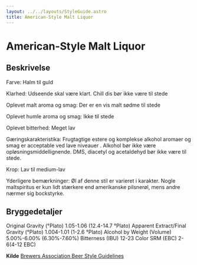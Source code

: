 ```yaml
---
layout: ../../layouts/StyleGuide.astro
title: American-Style Malt Liquor
---
```

# American-Style Malt Liquor

## Beskrivelse
Farve: Halm til guld

Klarhed: Udseende skal være klart. Chill dis bør ikke være til stede

Oplevet malt aroma og smag: Der er en vis malt sødme til stede

Oplevet humle aroma og smag: Ikke til stede

Oplevet bitterhed: Meget lav

Gæringskarakteristika: Frugtagtige estere og komplekse alkohol aromaer og smag er acceptable ved lave niveauer . Alkohol bør ikke være opløsningsmiddellignende. DMS, diacetyl og acetaldehyd bør ikke være til stede.

Krop: Lav til medium-lav

Yderligere bemærkninger: Øl af denne stil er varieret i karakter. Nogle maltspiritus er kun lidt stærkere end amerikanske pilsnerøl, mens andre nærmer sig bockstyrke.




## Bryggedetaljer
Original Gravity (°Plato) 1.05-1.06 (12.4-14.7 °Plato)
Apparent Extract/Final Gravity (°Plato) 1.004-1.01 (1-2.6 °Plato)
Alcohol by Weight (Volume) 5.00%-6.00% (6.30%-7.60%)
Bitterness (IBU) 12-23
Color SRM (EBC) 2-6(4-12 EBC)					



**Kilde**
[Brewers Association Beer Style Guidelines](https://www.brewersassociation.org/)

